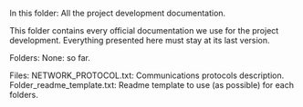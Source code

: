 In this folder: All the project development documentation.

This folder contains every official documentation we use for the project development.
Everything presented here must stay at its last version.

Folders:
  None: so far.
  
Files:
  NETWORK_PROTOCOL.txt: Communications protocols description.
  Folder_readme_template.txt: Readme template to use (as possible) for each folders.
  
  
